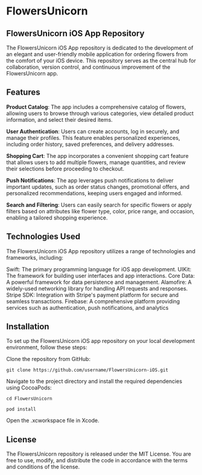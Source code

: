 # FlowersUnicorn

## FlowersUnicorn iOS App Repository
The FlowersUnicorn iOS App repository is dedicated to the development of an elegant and user-friendly mobile application for ordering flowers from the comfort of your iOS device. This repository serves as the central hub for collaboration, version control, and continuous improvement of the FlowersUnicorn app.

## Features
**Product Catalog**: The app includes a comprehensive catalog of flowers, allowing users to browse through various categories, view detailed product information, and select their desired items.

**User Authentication**: Users can create accounts, log in securely, and manage their profiles. This feature enables personalized experiences, including order history, saved preferences, and delivery addresses.

**Shopping Cart**: The app incorporates a convenient shopping cart feature that allows users to add multiple flowers, manage quantities, and review their selections before proceeding to checkout.

**Push Notifications**: The app leverages push notifications to deliver important updates, such as order status changes, promotional offers, and personalized recommendations, keeping users engaged and informed.

**Search and Filtering**: Users can easily search for specific flowers or apply filters based on attributes like flower type, color, price range, and occasion, enabling a tailored shopping experience.

## Technologies Used
The FlowersUnicorn iOS App repository utilizes a range of technologies and frameworks, including:

Swift: The primary programming language for iOS app development.
UIKit: The framework for building user interfaces and app interactions.
Core Data: A powerful framework for data persistence and management.
Alamofire: A widely-used networking library for handling API requests and responses.
Stripe SDK: Integration with Stripe's payment platform for secure and seamless transactions.
Firebase: A comprehensive platform providing services such as authentication, push notifications, and analytics

## Installation
To set up the FlowersUnicorn iOS app repository on your local development environment, follow these steps:


Clone the repository from GitHub:

`git clone https://github.com/username/FlowersUnicorn-iOS.git`

Navigate to the project directory and install the required dependencies using CocoaPods:

`cd FlowersUnicorn`

`pod install`

Open the .xcworkspace file in Xcode.



## License
The FlowersUnicorn repository is released under the MIT License. You are free to use, modify, and distribute the code in accordance with the terms and conditions of the license.

